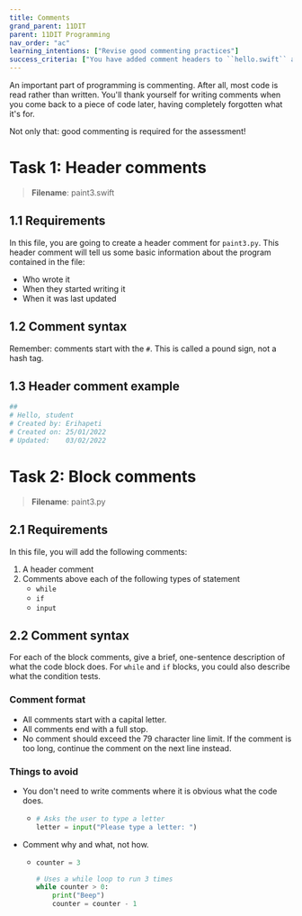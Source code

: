 ```yaml
---
title: Comments
grand_parent: 11DIT
parent: 11DIT Programming
nav_order: "ac"
learning_intentions: ["Revise good commenting practices"]
success_criteria: ["You have added comment headers to ``hello.swift`` and ``paint3.swift``"]
---
```


An important part of programming is commenting. After all, most code is read rather than written. You'll thank yourself for writing comments when you come back to a piece of code later, having completely forgotten what it's for.

Not only that: good commenting is required for the assessment!

# Task 1: Header comments

> **Filename**: paint3.swift

## 1.1 Requirements

In this file, you are going to create a header comment for ``paint3.py``. This header comment will tell us some basic information about the program contained in the file:
	
- Who wrote it
- When they started writing it
- When it was last updated

## 1.2 Comment syntax

Remember: comments start with the ``#``. This is called a pound sign, not a hash tag.

## 1.3 Header comment example

```python
##
# Hello, student
# Created by: Erihapeti
# Created on: 25/01/2022
# Updated:    03/02/2022
```

# Task 2: Block comments

> **Filename**: paint3.py

## 2.1 Requirements

In this file, you will add the following comments:
	
1. A header comment
2. Comments above each of the following types of statement
	- ``while``
	- ``if``
    - ``input``

## 2.2 Comment syntax

For each of the block comments, give a brief, one-sentence description of what the code block does. For ``while`` and ``if`` blocks, you could also describe what the condition tests.

### Comment format

- All comments start with a capital letter.
- All comments end with a full stop.
- No comment should exceed the 79 character line limit. If the comment is too long, continue the comment on the next line instead.
	
### Things to avoid

- You don't need to write comments where it is obvious what the code does.
  - ```python
    # Asks the user to type a letter
    letter = input("Please type a letter: ")
    ```
- Comment why and what, not how.
  - ```python
    counter = 3

    # Uses a while loop to run 3 times
    while counter > 0:
        print("Beep")
        counter = counter - 1
    ```